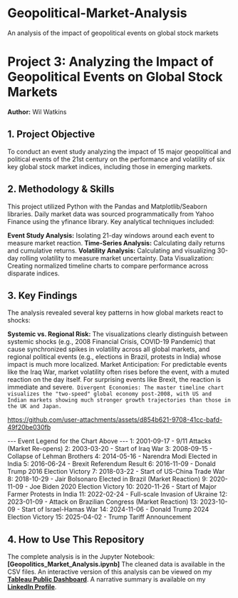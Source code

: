 # Geopolitical-Market-Analysis
An analysis of the impact of geopolitical events on global stock markets
# Project 3: Analyzing the Impact of Geopolitical Events on Global Stock Markets

**Author:** Wil Watkins

## 1. Project Objective
To conduct an event study analyzing the impact of 15 major geopolitical and political events of the 21st century on the performance and volatility of six key global stock market indices, including those in emerging markets.

## 2. Methodology & Skills
This project utilized Python with the Pandas and Matplotlib/Seaborn libraries. Daily market data was sourced programmatically from Yahoo Finance using the yfinance library. Key analytical techniques included:

**Event Study Analysis:** Isolating 21-day windows around each event to measure market reaction.
**Time-Series Analysis:** Calculating daily returns and cumulative returns.
**Volatility Analysis:** Calculating and visualizing 30-day rolling volatility to measure market uncertainty.
Data Visualization: Creating normalized timeline charts to compare performance across disparate indices.

## 3. Key Findings
The analysis revealed several key patterns in how global markets react to shocks:

**Systemic vs. Regional Risk:** The visualizations clearly distinguish between systemic shocks (e.g., 2008 Financial Crisis, COVID-19 Pandemic) that cause synchronized spikes in volatility across all global markets, and regional political events (e.g., elections in Brazil, protests in India) whose impact is much more localized.
Market Anticipation: For predictable events like the Iraq War, market volatility often rises before the event, with a muted reaction on the day itself. For surprising events like Brexit, the reaction is immediate and severe.`
Divergent Economies: The master timeline chart visualizes the "two-speed" global economy post-2008, with US and Indian markets showing much stronger growth trajectories than those in the UK and Japan.`

https://github.com/user-attachments/assets/d854b621-9708-41cc-bafd-49f20be030fb

--- Event Legend for the Chart Above ---
  1: 2001-09-17 - 9/11 Attacks (Market Re-opens)
  2: 2003-03-20 - Start of Iraq War
  3: 2008-09-15 - Collapse of Lehman Brothers
  4: 2014-05-16 - Narendra Modi Elected in India
  5: 2016-06-24 - Brexit Referendum Result
  6: 2016-11-09 - Donald Trump 2016 Election Victory
  7: 2018-03-22 - Start of US-China Trade War
  8: 2018-10-29 - Jair Bolsonaro Elected in Brazil (Market Reaction)
  9: 2020-11-09 - Joe Biden 2020 Election Victory
  10: 2020-11-26 - Start of Major Farmer Protests in India
  11: 2022-02-24 - Full-scale Invasion of Ukraine
  12: 2023-01-09 - Attack on Brazilian Congress (Market Reaction)
  13: 2023-10-09 - Start of Israel-Hamas War
  14: 2024-11-06 - Donald Trump 2024 Election Victory
  15: 2025-04-02 - Trump Tariff Announcement

## 4. How to Use This Repository

The complete analysis is in the Jupyter Notebook: **[Geopolitics_Market_Analysis.ipynb]**
The cleaned data is available in the CSV files.
An interactive version of this analysis can be viewed on my **[Tableau Public Dashboard](https://public.tableau.com/app/profile/william.watkins5080/vizzes)**.
A narrative summary is available on my **[LinkedIn Profile](link-to-your-linkedin-article)**.
